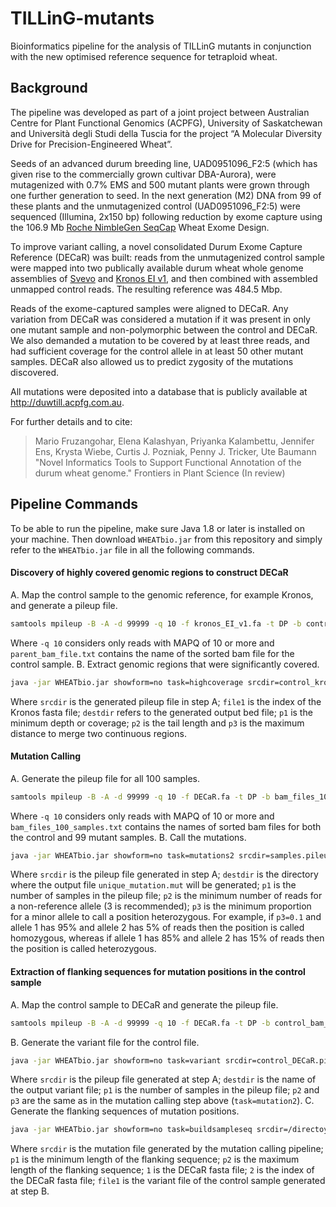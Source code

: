 
# TILLinG-mutants
Bioinformatics pipeline for the analysis of TILLinG mutants in conjunction with the new optimised reference sequence for tetraploid wheat.

## Background
The pipeline was developed as part of a joint project between Australian Centre for Plant Functional Genomics (ACPFG), University of Saskatchewan and Università degli Studi della Tuscia for the project “A Molecular Diversity Drive for Precision-Engineered Wheat”.

Seeds of an advanced durum breeding line, UAD0951096_F2:5 (which has given rise to the commercially grown cultivar DBA-Aurora), were mutagenized with 0.7% EMS and 500 mutant plants were grown through one further generation to seed. In the next generation (M2) DNA from 99 of these plants and the unmutagenized control (UAD0951096_F2:5) were sequenced (Illumina, 2x150 bp) following reduction by exome capture using the 106.9 Mb [Roche NimbleGen SeqCap](https://sequencing.roche.com/en/products-solutions/by-category/target-enrichment/shareddesigns.html) Wheat Exome Design. 

To improve variant calling, a novel consolidated Durum Exome Capture Reference (DECaR) was built: reads from the unmutagenized control sample were mapped into two publically available durum wheat whole genome assemblies of [Svevo](https://www.interomics.eu/durum-wheat-genome) and [Kronos EI v1](https://opendata.earlham.ac.uk/opendata/data/Triticum_turgidum/EI/v1.1/), and then combined with assembled unmapped control reads. The resulting reference was 484.5 Mbp.

Reads of the exome-captured samples were aligned to DECaR. Any variation from DECaR was considered a mutation if it was present in only one mutant sample and non-polymorphic between the control and DECaR. We also demanded a mutation to be covered by at least three reads, and had sufficient coverage for the control allele in at least 50 other mutant samples. DECaR also allowed us to predict zygosity of the mutations discovered.

All mutations were deposited into a database that is publicly available at http://duwtill.acpfg.com.au.

For further details and to cite:
>Mario Fruzangohar, Elena Kalashyan, Priyanka Kalambettu, Jennifer Ens, Krysta Wiebe, Curtis J. Pozniak, Penny J. Tricker, Ute Baumann "Novel Informatics Tools to Support Functional Annotation of the durum wheat genome." Frontiers in Plant Science (In review)

## Pipeline Commands
To be able to run the pipeline, make sure Java 1.8 or later is installed on your machine. Then download `WHEATbio.jar` from this repository and simply refer to the `WHEATbio.jar` file in all the following commands.
#### Discovery of highly covered genomic regions to construct DECaR
A. Map the control sample to the genomic reference, for example Kronos, and generate a pileup file.
```bash  
samtools mpileup -B -A -d 99999 -q 10 -f kronos_EI_v1.fa -t DP -b control_bam_file.txt > control_kronos.pileup
```
Where `-q 10` considers only reads with MAPQ of 10 or more and `parent_bam_file.txt` contains the name of the sorted bam file for the control sample.
B. Extract genomic regions that were significantly covered.
```bash
java -jar WHEATbio.jar showform=no task=highcoverage srcdir=control_kronos.pileup.gz file1=kronos_EI_v1.fa.fai destdir=kronos_high_coverage_17.bed p1=17 p2=500 p3=300
```
Where `srcdir` is the generated pileup file in step A; `file1` is the index of the Kronos fasta file; `destdir` refers to the generated output bed file; `p1` is the minimum depth or coverage; `p2` is the tail length and `p3` is the maximum distance to merge two continuous regions.
#### Mutation Calling
A. Generate the pileup file for all 100 samples.
```bash  
samtools mpileup -B -A -d 99999 -q 10 -f DECaR.fa -t DP -b bam_files_100_samples.txt > samples.pileup
```
Where `-q 10` considers only reads with MAPQ of 10 or more and `bam_files_100_samples.txt` contains the names of sorted bam files for both the control and 99 mutant samples.
B. Call the mutations.
```bash  
java -jar WHEATbio.jar showform=no task=mutations2 srcdir=samples.pileup.gz destdir=/directoy p1=100 p2=3 p3=0.1
```
Where `srcdir` is the pileup file generated in step A; `destdir` is the directory where the output file `unique_mutation.mut` will be generated; `p1` is the number of samples in the pileup file; `p2` is the minimum number of reads for a non-reference allele (3 is recommended); `p3` is the minimum proportion for a minor allele to call a position heterozygous. For example, if `p3=0.1` and allele 1 has 95% and allele 2 has 5% of reads then the position is called homozygous, whereas if allele 1 has 85% and allele 2 has 15% of reads then the position is called heterozygous.
#### Extraction of flanking sequences for mutation positions in the control sample
A. Map the control sample to DECaR and generate the pileup file.
```bash
samtools mpileup -B -A -d 99999 -q 10 -f DECaR.fa -t DP -b control_bam_file.txt > control_DECaR.pileup
```
B. Generate the variant file for the control file.
```bash
java -jar WHEATbio.jar showform=no task=variant srcdir=control_DECaR.pileup.gz destdir=control.var p1=1 p2=2 p3=0.1
```
Where `srcdir` is the pileup file generated at step A; `destdir` is the name of the output variant file; `p1` is the number of samples in the pileup file; `p2` and `p3` are the same as in the mutation calling step above (`task=mutation2`).
C. Generate the flanking sequences of mutation positions.
```bash
java -jar WHEATbio.jar showform=no task=buildsampleseq srcdir=/directoy/unique_mutation.mut p1=50 p2=200 1=DECaR.fa 2=DECaR.fa.fai file1=control.var
```
Where `srcdir` is the mutation file generated by the mutation calling pipeline; `p1` is the minimum length of the flanking sequence; `p2` is the maximum length of the flanking sequence; `1` is the DECaR fasta file; `2` is the index of the DECaR fasta file; `file1` is the variant file of the control sample generated at step B.

